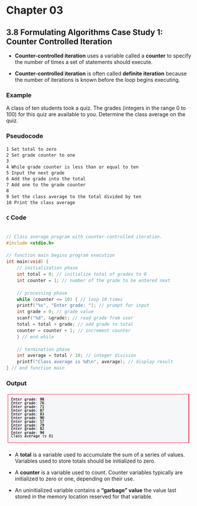 # Chapter 03

## 3.8 Formulating Algorithms Case Study 1: Counter Controlled Iteration

+ __Counter-controlled iteration__ uses a variable called a __counter__ to specify the number of times a set of statements should execute.

+ __Counter-controlled iteration__ is often called __definite iteration__ because the number of iterations is known before the loop begins executing.

### Example

A class of ten students took a quiz. The grades (integers in the range 0 to 100) for this quiz are available to you. Determine the class average on the quiz.

### Pseudocode

```Pseudocode
1 Set total to zero
2 Set grade counter to one
3
4 While grade counter is less than or equal to ten
5 Input the next grade
6 Add the grade into the total
7 Add one to the grade counter
8
9 Set the class average to the total divided by ten
10 Print the class average
```

### `C` Code

```C

// Class average program with counter-controlled iteration.
#include <stdio.h>

// function main begins program execution
int main(void) {
    // initialization phase
    int total = 0; // initialize total of grades to 0
    int counter = 1; // number of the grade to be entered next

    // processing phase
    while (counter <= 10) { // loop 10 times
    printf("%s", "Enter grade: "); // prompt for input
    int grade = 0; // grade value
    scanf("%d", &grade); // read grade from user
    total = total + grade; // add grade to total
    counter = counter + 1; // increment counter
    } // end while

    // termination phase
    int average = total / 10; // integer division
    printf("Class average is %d\n", average); // display result
} // end function main
```

### Output

![Alt text](Output.PNG)

+ A __total__ is a variable used to accumulate the sum of a series of values. Variables used to store totals should be initialized to zero.

+ A __counter__ is a variable used to count. Counter variables typically are initialized to zero or one, depending on their use.

+ An uninitialized variable contains a __“garbage” value__ the value last stored in the memory location reserved for that variable.
